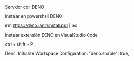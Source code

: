 Servidor con DENO

Instalar en powershell DENO

irm https://deno.land/install.ps1 | iex

Instalar extensión DENO en VisualStudio Code

ctrl + shift + P :

Deno: Initialize Workspace Configuration:
    "deno.enable": true,





